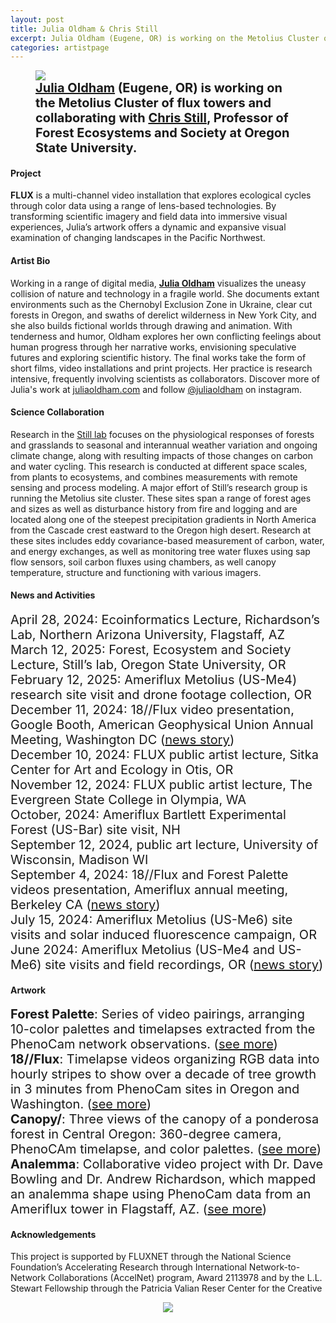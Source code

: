 ```yaml
---
layout: post
title: Julia Oldham & Chris Still
excerpt: Julia Oldham (Eugene, OR) is working on the Metolius Cluster of flux towers and collaborating with Chris Still, Professor of Forest Ecosystems and Society at Oregon State University.
categories: artistpage
---
```


<figure class="half">
	<img src="https://fluxnetart.github.io/images/Julia_Chris.png">
	<figcaption style="font-size: 20;"><b> <a href="https://www.juliaoldham.com/">Julia Oldham</a> (Eugene, OR) is working on the Metolius Cluster of flux towers and collaborating with  <a href="https://directory.forestry.oregonstate.edu/people/still-chris">Chris Still</a>, Professor of Forest Ecosystems and Society at Oregon State University.</b></figcaption>
</figure>


<h4>Project</h4>

<b>FLUX</b> is a multi-channel video installation that explores ecological cycles through color data using a range of lens-based technologies. By transforming scientific imagery and field data into immersive visual experiences, Julia’s artwork offers a dynamic and expansive visual examination of changing landscapes in the Pacific Northwest.


<h4>Artist Bio</h4>

Working in a range of digital media, <b><a href="https://www.juliaoldham.com/">Julia Oldham</a></b> visualizes the uneasy collision of nature and technology in a fragile world. She documents extant environments such as the Chernobyl Exclusion Zone in Ukraine, clear cut forests in Oregon, and swaths of derelict wilderness in New York City, and she also builds fictional worlds through drawing and animation. With tenderness and humor, Oldham explores her own conflicting feelings about human progress through her narrative works, envisioning speculative futures and exploring scientific history. The final works take the form of short films, video installations and print projects. Her practice is research intensive, frequently involving scientists as collaborators. Discover more of Julia's work at <a href="http://www.juliaoldham.com">juliaoldham.com</a> and follow <a href="https://www.instagram.com/juliaoldham/">@juliaoldham</a> on instagram.


<h4>Science Collaboration</h4>

Research in the <a href="https://directory.forestry.oregonstate.edu/people/still-chris">Still lab</a> focuses on the physiological responses of forests and grasslands to seasonal and interannual weather variation and ongoing climate change, along with resulting impacts of those changes on carbon and water cycling. This research is conducted at different space scales, from plants to ecosystems, and combines measurements with remote sensing and process modeling. A major effort of Still’s research group is running the Metolius site cluster. These sites span a range of forest ages and sizes as well as disturbance history from fire and logging and are located along one of the steepest precipitation gradients in North America from the Cascade crest eastward to the Oregon high desert. Research at these sites includes eddy covariance-based measurement of carbon, water, and energy exchanges, as well as monitoring tree water fluxes using sap flow sensors, soil carbon fluxes using chambers, as well canopy temperature, structure and functioning with various imagers.


<h4>News and Activities</h4>

<figcaption style="font-size: 20;">
April 28, 2024: Ecoinformatics Lecture, Richardson’s Lab, Northern Arizona University, Flagstaff, AZ<br>
March 12, 2025: Forest, Ecosystem and Society Lecture, Still’s lab, Oregon State University, OR<br>
February 12, 2025: Ameriflux Metolius (US-Me4) research site visit and drone footage collection, OR<br>
December 11, 2024: 18//Flux video presentation, Google Booth, American Geophysical Union Annual Meeting, Washington DC (<a href="https://fluxnetart.github.io/agumeeting/">news story</a>)<br>
December 10, 2024: FLUX public artist lecture, Sitka Center for Art and Ecology in Otis, OR<br>
November 12, 2024: FLUX public artist lecture, The Evergreen State College in Olympia, WA<br>
October, 2024: Ameriflux Bartlett Experimental Forest (US-Bar) site visit, NH<br>
September 12, 2024, public art lecture, University of Wisconsin, Madison WI<br>
September 4, 2024: 18//Flux and Forest Palette videos presentation, Ameriflux annual meeting, Berkeley CA (<a href="https://fluxnetart.github.io/amerifluxmeeting/">news story</a>)<br>
July 15, 2024: Ameriflux Metolius (US-Me6) site visits and solar induced fluorescence campaign, OR<br>
June 2024: Ameriflux Metolius (US-Me4 and US-Me6) site visits and field recordings, OR (<a href="https://fluxnetart.github.io/me4-kickoff/">news story</a>)
</figcaption>


<h4>Artwork</h4>

<figcaption style="font-size: 20;">
<b>Forest Palette</b>: Series of video pairings, arranging 10-color palettes and timelapses extracted from the PhenoCam network observations. (<a href="https://www.instagram.com/p/DGwQiA0SVQI/?utm_source=ig_web_copy_link&igsh=MzRlODBiNWFlZA==">see more</a>)<br>
<b>18//Flux</b>: Timelapse videos organizing RGB data into hourly stripes to show over a decade of tree growth in 3 minutes from PhenoCam sites in Oregon and Washington. (<a href="https://vimeo.com/1004954176">see more</a>)<br>
<b>Canopy/</b>: Three views of the canopy of a ponderosa forest in Central Oregon: 360-degree camera, PhenoCAm timelapse, and color palettes. (<a href="https://vimeo.com/juliaoldham">see more</a>)<br>
<b>Analemma</b>: Collaborative video project with Dr. Dave Bowling and Dr. Andrew Richardson, which mapped an analemma shape using PhenoCam data from an Ameriflux tower in Flagstaff, AZ. (<a href="https://www.instagram.com/reel/DAT5M72SUvb/?utm_source=ig_web_copy_link&igsh=MzRlODBiNWFlZA==">see more</a>)
</figcaption>


<h4>Acknowledgements</h4>

<figcaption>
This project is supported by FLUXNET through the National Science Foundation’s Accelerating Research through International Network-to-Network Collaborations (AccelNet) program, Award 2113978 and by the L.L. Stewart Fellowship through the Patricia Valian Reser Center for the Creative 
</figcaption>

<figure style="text-align: center;">
  <img src="https://fluxnetart.github.io/images/Julia_logos.png">
</figure>



